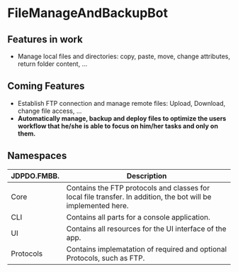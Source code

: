 # FileManageAndBackupBot
## Features in work
- Manage local files and directories: copy, paste, move, change attributes, return folder content, ...

## Coming Features
- Establish FTP connection and manage remote files: Upload, Download, change file access, ...
- **Automatically manage, backup and deploy files to optimize the users workflow that he/she is able to focus on him/her tasks and only on them.**

## Namespaces

  | JDPDO.FMBB. | Description |
  | --- | --- |
  | Core | Contains the FTP protocols and classes for local file transfer. In addition, the bot will be implemented here. |
  | CLI | Contains all parts for a console application. |
  | UI | Contains all resources for the UI interface of the app. |
  | Protocols | Contains implematation of required and optional Protocols, such as FTP. |

